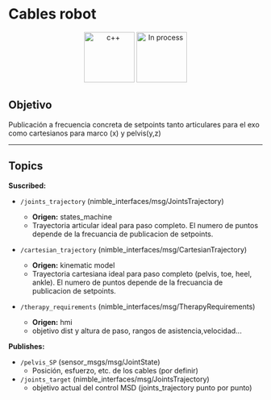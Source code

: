 # Cables robot

<div align="center">
    <img width=100px src="https://img.shields.io/badge/lenguage-%20c++-blue" alt="c++">
    <img width=100px src="https://img.shields.io/badge/status-in%20process-orange" alt="In process">
</div>

## Objetivo

Publicación a frecuencia concreta de setpoints tanto articulares para el exo como cartesianos para marco (x) y pelvis(y,z)

---

## Topics

**Suscribed:**

- `/joints_trajectory` (nimble_interfaces/msg/JointsTrajectory)
  - **Origen:** states_machine
  - Trayectoria articular ideal para paso completo. El numero de puntos depende de la frecuancia de publicacion de setpoints.
  
- `/cartesian_trajectory` (nimble_interfaces/msg/CartesianTrajectory)
  - **Origen:** kinematic model
  - Trayectoria cartesiana ideal para paso completo (pelvis, toe, heel, ankle). El numero de puntos depende de la frecuancia de publicacion de setpoints.  
  
- `/therapy_requirements` (nimble_interfaces/msg/TherapyRequirements)
  - **Origen:** hmi
  - objetivo dist y altura de paso, rangos de asistencia,velocidad...  
  
**Publishes:**

- `/pelvis_SP` (sensor_msgs/msg/JointState)
  - Posición, esfuerzo, etc. de los cables (por definir)
- `/joints_target` (nimble_interfaces/msg/JointsTrajectory)
  - objetivo actual del control MSD (joints_trajectory punto por punto)
